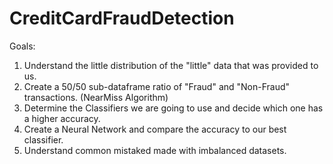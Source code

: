 # CreditCardFraudDetection
Goals:
<ol>
<li>Understand the little distribution of the "little" data that was provided to us.</li>
<li>Create a 50/50 sub-dataframe ratio of "Fraud" and "Non-Fraud" transactions. (NearMiss Algorithm)</li>
<li>Determine the Classifiers we are going to use and decide which one has a higher accuracy.</li>
<li>Create a Neural Network and compare the accuracy to our best classifier.</li>
<li>Understand common mistaked made with imbalanced datasets.</li>
</ol>





